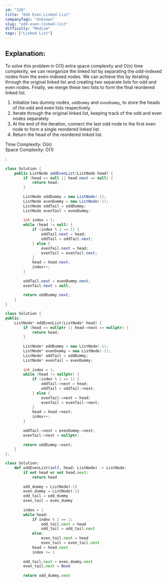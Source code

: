 ```yaml
---
id: "328"
title: "Odd Even Linked List"
companyTags: "Unknown"
slug: "odd-even-linked-list"
difficulty: "Medium"
tags: ["Linked List"]
---
```


## Explanation:
To solve this problem in O(1) extra space complexity and O(n) time complexity, we can reorganize the linked list by separating the odd-indexed nodes from the even-indexed nodes. We can achieve this by iterating through the original linked list and creating two separate lists for odd and even nodes. Finally, we merge these two lists to form the final reordered linked list.

1. Initialize two dummy nodes, `oddDummy` and `evenDummy`, to store the heads of the odd and even lists respectively.
2. Iterate through the original linked list, keeping track of the odd and even nodes separately.
3. At the end of the iteration, connect the last odd node to the first even node to form a single reordered linked list.
4. Return the head of the reordered linked list.

Time Complexity: O(n)  
Space Complexity: O(1)

:

```java
class Solution {
    public ListNode oddEvenList(ListNode head) {
        if (head == null || head.next == null) {
            return head;
        }
        
        ListNode oddDummy = new ListNode(-1);
        ListNode evenDummy = new ListNode(-1);
        ListNode oddTail = oddDummy;
        ListNode evenTail = evenDummy;
        
        int index = 1;
        while (head != null) {
            if (index % 2 == 1) {
                oddTail.next = head;
                oddTail = oddTail.next;
            } else {
                evenTail.next = head;
                evenTail = evenTail.next;
            }
            head = head.next;
            index++;
        }
        
        oddTail.next = evenDummy.next;
        evenTail.next = null;
        
        return oddDummy.next;
    }
}
```

```cpp
class Solution {
public:
    ListNode* oddEvenList(ListNode* head) {
        if (head == nullptr || head->next == nullptr) {
            return head;
        }
        
        ListNode* oddDummy = new ListNode(-1);
        ListNode* evenDummy = new ListNode(-1);
        ListNode* oddTail = oddDummy;
        ListNode* evenTail = evenDummy;
        
        int index = 1;
        while (head != nullptr) {
            if (index % 2 == 1) {
                oddTail->next = head;
                oddTail = oddTail->next;
            } else {
                evenTail->next = head;
                evenTail = evenTail->next;
            }
            head = head->next;
            index++;
        }
        
        oddTail->next = evenDummy->next;
        evenTail->next = nullptr;
        
        return oddDummy->next;
    }
};
```

```python
class Solution:
    def oddEvenList(self, head: ListNode) -> ListNode:
        if not head or not head.next:
            return head
        
        odd_dummy = ListNode(-1)
        even_dummy = ListNode(-1)
        odd_tail = odd_dummy
        even_tail = even_dummy
        
        index = 1
        while head:
            if index % 2 == 1:
                odd_tail.next = head
                odd_tail = odd_tail.next
            else:
                even_tail.next = head
                even_tail = even_tail.next
            head = head.next
            index += 1
        
        odd_tail.next = even_dummy.next
        even_tail.next = None
        
        return odd_dummy.next
```